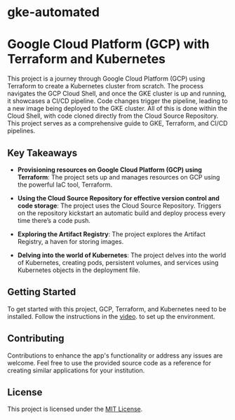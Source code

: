 # gke-automated

# Google Cloud Platform (GCP) with Terraform and Kubernetes

This project is a journey through Google Cloud Platform (GCP) using Terraform to create a Kubernetes cluster from scratch. The process navigates the GCP Cloud Shell, and once the GKE cluster is up and running, it showcases a CI/CD pipeline. Code changes trigger the pipeline, leading to a new image being deployed to the GKE cluster. All of this is done within the Cloud Shell, with code cloned directly from the Cloud Source Repository. This project serves as a comprehensive guide to GKE, Terraform, and CI/CD pipelines.

## Key Takeaways

- **Provisioning resources on Google Cloud Platform (GCP) using Terraform**: The project sets up and manages resources on GCP using the powerful IaC tool, Terraform.

- **Using the Cloud Source Repository for effective version control and code storage**: The project uses the Cloud Source Repository. Triggers on the repository kickstart an automatic build and deploy process every time there’s a code push.

- **Exploring the Artifact Registry**: The project explores the Artifact Registry, a haven for storing images.

- **Delving into the world of Kubernetes**: The project delves into the world of Kubernetes, creating pods, persistent volumes, and services using Kubernetes objects in the deployment file.

## Getting Started

To get started with this project, GCP, Terraform, and Kubernetes need to be installed. Follow the instructions in the [video](https://www.youtube.com/watch?v=T4SojEoboSw). to set up the environment.

## Contributing

Contributions to enhance the app's functionality or address any issues are welcome. Feel free to use the provided source code as a reference for creating similar applications for your institution.

## License

This project is licensed under the [MIT License](LICENSE).